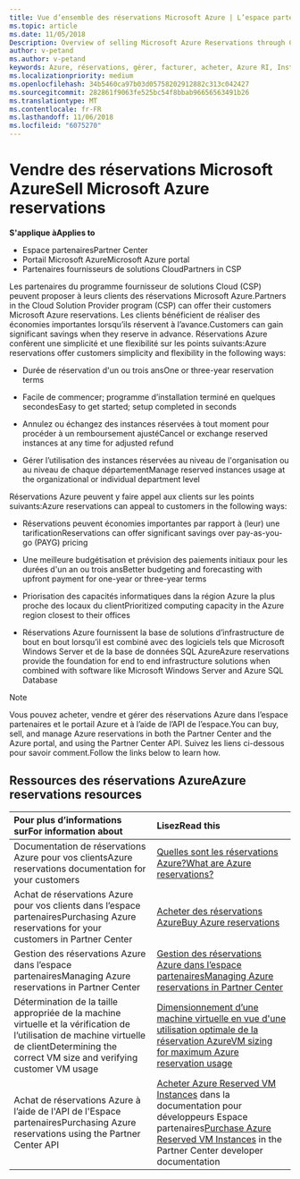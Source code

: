 ```yaml
---
title: Vue d’ensemble des réservations Microsoft Azure | L’espace partenaires
ms.topic: article
ms.date: 11/05/2018
Description: Overview of selling Microsoft Azure Reservations through CSP.
author: v-petand
ms.author: v-petand
keywords: Azure, réservations, gérer, facturer, acheter, Azure RI, Instances réservées Azure
ms.localizationpriority: medium
ms.openlocfilehash: 34b5460ca97b03d05758202912882c313c042427
ms.sourcegitcommit: 282861f9063fe525bc54f8bbab96656563491b26
ms.translationtype: MT
ms.contentlocale: fr-FR
ms.lasthandoff: 11/06/2018
ms.locfileid: "6075270"
---
```

# <a name="sell-microsoft-azure-reservations"></a><span data-ttu-id="cde9e-103">Vendre des réservations Microsoft Azure</span><span class="sxs-lookup"><span data-stu-id="cde9e-103">Sell Microsoft Azure reservations</span></span>

**<span data-ttu-id="cde9e-104">S'applique à</span><span class="sxs-lookup"><span data-stu-id="cde9e-104">Applies to</span></span>**

-  <span data-ttu-id="cde9e-105">Espace partenaires</span><span class="sxs-lookup"><span data-stu-id="cde9e-105">Partner Center</span></span>
-  <span data-ttu-id="cde9e-106">Portail Microsoft Azure</span><span class="sxs-lookup"><span data-stu-id="cde9e-106">Microsoft Azure portal</span></span>
-  <span data-ttu-id="cde9e-107">Partenaires fournisseurs de solutions Cloud</span><span class="sxs-lookup"><span data-stu-id="cde9e-107">Partners in CSP</span></span>

<span data-ttu-id="cde9e-108">Les partenaires du programme fournisseur de solutions Cloud (CSP) peuvent proposer à leurs clients des réservations Microsoft Azure.</span><span class="sxs-lookup"><span data-stu-id="cde9e-108">Partners in the Cloud Solution Provider program (CSP) can offer their customers Microsoft Azure reservations.</span></span> <span data-ttu-id="cde9e-109">Les clients bénéficient de réaliser des économies importantes lorsqu’ils réservent à l’avance.</span><span class="sxs-lookup"><span data-stu-id="cde9e-109">Customers can gain significant savings when they reserve in advance.</span></span> <span data-ttu-id="cde9e-110">Réservations Azure confèrent une simplicité et une flexibilité sur les points suivants:</span><span class="sxs-lookup"><span data-stu-id="cde9e-110">Azure reservations offer customers simplicity and flexibility in the following ways:</span></span>

-   <span data-ttu-id="cde9e-111">Durée de réservation d'un ou trois ans</span><span class="sxs-lookup"><span data-stu-id="cde9e-111">One or three-year reservation terms</span></span>
 
-   <span data-ttu-id="cde9e-112">Facile de commencer; programme d’installation terminé en quelques secondes</span><span class="sxs-lookup"><span data-stu-id="cde9e-112">Easy to get started; setup completed in seconds</span></span> 

-   <span data-ttu-id="cde9e-113">Annulez ou échangez des instances réservées à tout moment pour procéder à un remboursement ajusté</span><span class="sxs-lookup"><span data-stu-id="cde9e-113">Cancel or exchange reserved instances at any time for adjusted refund</span></span> 

-   <span data-ttu-id="cde9e-114">Gérer l’utilisation des instances réservées au niveau de l'organisation ou au niveau de chaque département</span><span class="sxs-lookup"><span data-stu-id="cde9e-114">Manage reserved instances usage at the organizational or individual department level</span></span> 

<span data-ttu-id="cde9e-115">Réservations Azure peuvent y faire appel aux clients sur les points suivants:</span><span class="sxs-lookup"><span data-stu-id="cde9e-115">Azure reservations can appeal to customers in the following ways:</span></span>

-   <span data-ttu-id="cde9e-116">Réservations peuvent économies importantes par rapport à (leur) une tarification</span><span class="sxs-lookup"><span data-stu-id="cde9e-116">Reservations can offer significant savings over pay-as-you-go (PAYG) pricing</span></span>

-   <span data-ttu-id="cde9e-117">Une meilleure budgétisation et prévision des paiements initiaux pour les durées d'un an ou trois ans</span><span class="sxs-lookup"><span data-stu-id="cde9e-117">Better budgeting and forecasting with upfront payment for one-year or three-year terms</span></span> 

-   <span data-ttu-id="cde9e-118">Priorisation des capacités informatiques dans la région Azure la plus proche des locaux du client</span><span class="sxs-lookup"><span data-stu-id="cde9e-118">Prioritized computing capacity in the Azure region closest to their offices</span></span>  

-   <span data-ttu-id="cde9e-119">Réservations Azure fournissent la base de solutions d’infrastructure de bout en bout lorsqu’il est combiné avec des logiciels tels que Microsoft Windows Server et de la base de données SQL Azure</span><span class="sxs-lookup"><span data-stu-id="cde9e-119">Azure reservations provide the foundation for end to end infrastructure solutions when combined with software like Microsoft Windows Server and Azure SQL Database</span></span>   

>[!NOTE]
> <span data-ttu-id="cde9e-120">Vous pouvez acheter, vendre et gérer des réservations Azure dans l’espace partenaires et le portail Azure et à l’aide de l’API de l’espace.</span><span class="sxs-lookup"><span data-stu-id="cde9e-120">You can buy, sell, and manage Azure reservations in both the Partner Center and the Azure portal, and using the Partner Center API.</span></span> <span data-ttu-id="cde9e-121">Suivez les liens ci-dessous pour savoir comment.</span><span class="sxs-lookup"><span data-stu-id="cde9e-121">Follow the links below to learn how.</span></span>

## <a name="azure-reservations-resources"></a><span data-ttu-id="cde9e-122">Ressources des réservations Azure</span><span class="sxs-lookup"><span data-stu-id="cde9e-122">Azure reservations resources</span></span>
|**<span data-ttu-id="cde9e-123">Pour plus d’informations sur</span><span class="sxs-lookup"><span data-stu-id="cde9e-123">For information about</span></span>**   |**<span data-ttu-id="cde9e-124">Lisez</span><span class="sxs-lookup"><span data-stu-id="cde9e-124">Read this</span></span>**    |
|:-----------------------------|:-----------------|
| <span data-ttu-id="cde9e-125">Documentation de réservations Azure pour vos clients</span><span class="sxs-lookup"><span data-stu-id="cde9e-125">Azure reservations documentation for your customers</span></span> | [<span data-ttu-id="cde9e-126">Quelles sont les réservations Azure?</span><span class="sxs-lookup"><span data-stu-id="cde9e-126">What are Azure reservations?</span></span>](https://docs.microsoft.com/azure/billing/billing-save-compute-costs-reservations)
|<span data-ttu-id="cde9e-127">Achat de réservations Azure pour vos clients dans l’espace partenaires</span><span class="sxs-lookup"><span data-stu-id="cde9e-127">Purchasing Azure reservations for your customers in Partner Center</span></span>   |[<span data-ttu-id="cde9e-128">Acheter des réservations Azure</span><span class="sxs-lookup"><span data-stu-id="cde9e-128">Buy Azure reservations</span></span>](azure-reservations-buying.md)
|<span data-ttu-id="cde9e-129">Gestion des réservations Azure dans l’espace partenaires</span><span class="sxs-lookup"><span data-stu-id="cde9e-129">Managing Azure reservations in Partner Center</span></span> | [<span data-ttu-id="cde9e-130">Gestion des réservations Azure dans l’espace partenaires</span><span class="sxs-lookup"><span data-stu-id="cde9e-130">Managing Azure reservations in Partner Center</span></span>](azure-reservations-manage.md)
|<span data-ttu-id="cde9e-131">Détermination de la taille appropriée de la machine virtuelle et la vérification de l’utilisation de machine virtuelle de client</span><span class="sxs-lookup"><span data-stu-id="cde9e-131">Determining the correct VM size and verifying customer VM usage</span></span>   |[<span data-ttu-id="cde9e-132">Dimensionnement d’une machine virtuelle en vue d'une utilisation optimale de la réservation Azure</span><span class="sxs-lookup"><span data-stu-id="cde9e-132">VM sizing for maximum Azure reservation usage</span></span>](azure-usage.md)   |
|<span data-ttu-id="cde9e-133">Achat de réservations Azure à l’aide de l'API de l'Espace partenaires</span><span class="sxs-lookup"><span data-stu-id="cde9e-133">Purchasing Azure reservations using the Partner Center API</span></span> | <span data-ttu-id="cde9e-134">[Acheter Azure Reserved VM Instances](https://docs.microsoft.com/partner-center/develop/purchase-azure-reservations) dans la documentation pour développeurs Espace partenaires</span><span class="sxs-lookup"><span data-stu-id="cde9e-134">[Purchase Azure Reserved VM Instances](https://docs.microsoft.com/partner-center/develop/purchase-azure-reservations) in the Partner Center developer documentation</span></span>